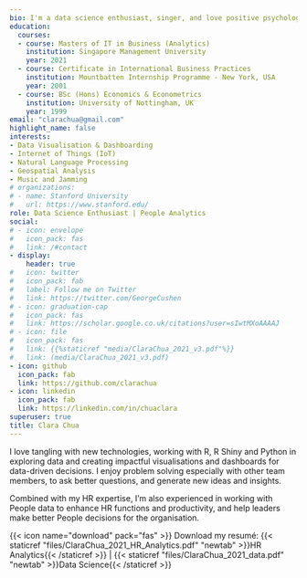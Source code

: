 ```yaml
---
bio: I'm a data science enthusiast, singer, and love positive psychology.
education:
  courses:
  - course: Masters of IT in Business (Analytics)
    institution: Singapore Management University
    year: 2021
  - course: Certificate in International Business Practices
    institution: Mountbatten Internship Programme - New York, USA
    year: 2001
  - course: BSc (Hons) Economics & Econometrics
    institution: University of Nottingham, UK
    year: 1999
email: "clarachua@gmail.com"
highlight_name: false
interests:
- Data Visualisation & Dashboarding
- Internet of Things (IoT)
- Natural Language Processing
- Geospatial Analysis
- Music and Jamming
# organizations:
# - name: Stanford University
#   url: https://www.stanford.edu/
role: Data Science Enthusiast | People Analytics
social:
# - icon: envelope
#   icon_pack: fas
#   link: /#contact
- display:
    header: true
#   icon: twitter
#   icon_pack: fab
#   label: Follow me on Twitter
#   link: https://twitter.com/GeorgeCushen
# - icon: graduation-cap
#   icon_pack: fas
#   link: https://scholar.google.co.uk/citations?user=sIwtMXoAAAAJ
# - icon: file
#   icon_pack: fas
#   link: {{%staticref "media/ClaraChua_2021_v3.pdf"%}}
#   link: (media/ClaraChua_2021_v3.pdf)
- icon: github
  icon_pack: fab
  link: https://github.com/clarachua
- icon: linkedin
  icon_pack: fab
  link: https://linkedin.com/in/chuaclara
superuser: true
title: Clara Chua
---
```


I love tangling with new technologies, working with R, R Shiny and Python in exploring data and creating impactful visualisations and dashboards for data-driven decisions.  I enjoy problem solving especially with other team members, to ask better questions, and generate new ideas and insights.  

Combined with my HR expertise, I’m also experienced in working with People data to enhance HR functions and productivity, and help leaders make better People decisions for the organisation.

{{< icon name="download" pack="fas" >}} Download my resumé:
{{< staticref "files/ClaraChua_2021_HR_Analytics.pdf" "newtab" >}}HR Analytics{{< /staticref >}} | 
{{< staticref "files/ClaraChua_2021_data.pdf" "newtab" >}}Data Science{{< /staticref >}}
